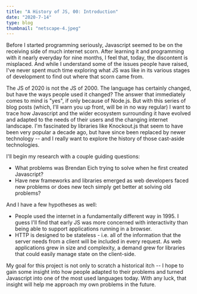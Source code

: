 ```yaml
---
title: "A History of JS, 00: Introduction"
date: "2020-7-14"
type: blog
thumbnail: "netscape-4.jpeg"
---
```


Before I started programming seriously, Javascript seemed to be on the receiving side of much internet scorn. After learning it and programming with it nearly everyday for nine months, I feel that, today, the discontent is misplaced. And while I understand some of the issues people have raised, I've never spent much time exploring what JS was like in its various stages of development to find out where that scorn came from.

The JS of 2020 is not the JS of 2000. The language has certainly changed, but have the ways people used it changed? The answer that immediately comes to mind is "yes", if only because of Node.js. But with this series of blog posts (which, I'll warn you up front, will be in no way regular) I want to trace how Javascript and the wider ecosystem surrounding it have evolved and adapted to the needs of their users and the changing internet landscape. I'm fascinated by libraries like Knockout.js that seem to have been very popular a decade ago, but have since been replaced by newer technology -- and I really want to explore the history of those cast-aside technologies.

I'll begin my research with a couple guiding questions:

- What problems was Brendan Eich trying to solve when he first created Javascript?
- Have new frameworks and libraries emerged as web developers faced new problems or does new tech simply get better at solving old problems?

And I have a few hypotheses as well:

- People used the internet in a fundamentally different way in 1995. I guess I'll find that early JS was more concerned with interactivity than being able to support applications running in a browser.
- HTTP is designed to be stateless - i.e. all of the information that the server needs from a client will be included in every request. As web applications grew in size and complexity, a demand grew for libraries that could easily manage state on the client-side.

My goal for this project is not only to scratch a historical itch -- I hope to gain some insight into how people adapted to their problems and turned Javascript into one of the most used languages today. With any luck, that insight will help me approach my own problems in the future.